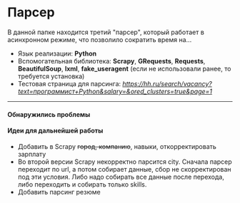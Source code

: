 # Парсер

В данной папке находится третий "парсер", который работает в асинхронном режиме, что позволило сократить время на...

- Язык реализации: **Python**
- Вспомогательная библиотека: **Scrapy**, **GRequests**, **Requests**, **BeautifulSoup**, **lxml**, **fake_useragent** (если не использовали ранее, то требуется установка)
- Тестовая страница для парсинга: *<https://hh.ru/search/vacancy?text=программист+Python&salary=&ored_clusters=true&page=1>*

---

#### Обнаружились проблемы

#### Идеи для дальнейшей работы

- Добавить в Scrapy ~~город, компанию~~, навыки, откорректировать зарплату
- Во второй версии Scrapy некорректно парсится city. Сначала парсер переходит по url, а потом собирает данные, сбор не скорректирован под эти условия. Либо надо собирать все данные после перехода, либо переходить и собирать только skills.  
- Добавить парсинг резюме
